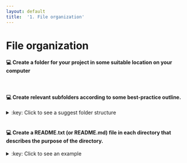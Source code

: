 ```yaml
---
layout: default
title:  '1. File organization'
---
```


# File organization

#### :computer: Create a folder for your project in some suitable location on your computer
<br />

#### :computer: Create relevant subfolders according to some best-practice outline.
<details markdown="1">
<summary>:key: Click to see a suggest folder structure</summary>

    my_project
    |─ bin
    |- doc
    |- data
    |  |- raw
		|     |- 2016-04-30
    |  |- clean
    |     |- 2016-11-16
    |- results
    |- src

</details>  
<br />

#### :computer: Create a README.txt (or README.md) file in each directory that describes the purpose of the directory.
<details markdown="1">
<summary>:key: Click to see an example</summary>

    # results
    Results directory for tracking computational experiments peformed on data. Keep results from different runs in date-stamped directories.

</details>  
<br />
